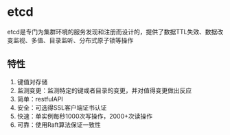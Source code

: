 # etcd
etcd是专门为集群环境的服务发现和注册而设计的，提供了数据TTL失效、数据改变监视、多值、目录监听、分布式原子锁等操作

## 特性
1. 键值对存储
2. 监测变更：监测特定的键或者目录的变更，并对值得变更做出反应
3. 简单：restfulAPI
4. 安全：可选得SSL客户端证书认证
5. 快速：单实例每秒1000次写操作，2000+次读操作
6. 可靠：使用Raft算法保证一致性